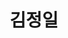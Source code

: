 ---
layout: hubs
key: Q10665
title: 김정일
name: 김정일
image: http://commons.wikimedia.org/wiki/Special:FilePath/Kim%20Jong-il%20on%20August%2024%2C%202011.jpg
description: 조선민주주의인민공화국의 국가 원수
score: 0.00042346027539321313
degree: 11
---